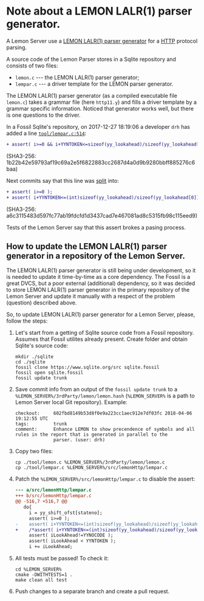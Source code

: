 # Note about a LEMON LALR(1) parser generator.

A Lemon Server use a [LEMON LALR(1) parser 
generator](https://www.sqlite.org/src/doc/trunk/doc/lemon.html) for a 
[HTTP](https://tools.ietf.org/html/rfc7230) protocol parsing.

A source code of the Lemon Parser stores in a Sqlite repository and consists of 
two files:

* ``lemon.c`` --- the LEMON LALR(1) parser generator;
* ``lempar.c`` --- a driver template for the LEMON parser generator.

The LEMON LALR(1) parser generator (as a compiled executable file ``lemon.c``) 
takes a grammar file (here ``http11.y``) and fills a driver template by a 
grammar specific information. Noticed that generator works well, but there is 
one questions to the driver.

In a Fossil Sqlite's repository, on 2017-12-27 18:19:06 a developer ``drh`` has 
added a line 
[``tool/lempar.c:514``](https://www.sqlite.org/src/info/1b22b42e59793af1):

```diff
+ assert( i>=0 && i+YYNTOKEN<=sizeof(yy_lookahead)/sizeof(yy_lookahead[0]) );
```

(SHA3-256: 1b22b42e59793af19c69a2e5f6822883cc2687d4a0d9b9280bbff885276c6baa)

Next commits say that this line was 
[split](https://www.sqlite.org/src/info/a6c3115483d597fc) into:

```diff
+ assert( i>=0 );
+ assert( i+YYNTOKEN<=(int)sizeof(yy_lookahead)/sizeof(yy_lookahead[0]) );
```

(SHA3-256: a6c3115483d597fc77ab19fdcfd1d3437cad7e467081ad8c5315fb98c115eed9)

Tests of the Lemon Server say that this assert brokes a pasing process.

## How to update the LEMON LALR(1) parser generator in a repository of the Lemon Server.

The LEMON LALR(1) parser generator is still being under development, so it is 
needed to update it time-by-time as a core dependency. The Fossil is a great 
DVCS, but a poor external (additional) dependency, so it was decided to store 
LEMON LALR(1) parser generator in the primary repository of the Lemon Server 
and update it manually with a respect of the problem (question) described 
above.

So, to update LEMON LALR(1) parser generator for a Lemon Server, please, follow 
the steps:

1. Let's start from a getting of Sqlite source code from a Fossil repository. 
Assumes that Fossil utilites already present. Create folder and obtain Sqlite's 
source code:

    ```Shell
    mkdir ./sqlite
    cd ./sqlite
    fossil clone https://www.sqlite.org/src sqlite.fossil
    fossil open sqlite.fossil
    fossil update trunk
    ```

1. Save commit info from an output of the ``fossil update trunk`` to a 
``%LEMON_SERVER%/3rdParty/lemon/lemon.hash`` (``%LEMON_SERVER%`` is a path to 
Lemon Server local Git repository). Example:

    ```
    checkout:     602fbd8149b53d8f0e9a223cc1aec912e7df03fc 2018-04-06 19:12:55 UTC
    tags:         trunk
    comment:      Enhance LEMON to show precendence of symbols and all rules in the report that is generated in parallel to the
                  parser. (user: drh)
    ```

1. Copy two files:

    ```Shell
    cp ./tool/lemon.c %LEMON_SERVER%/3rdParty/lemon/lemon.c
    cp ./tool/lempar.c %LEMON_SERVER%/src/lemonHttp/lempar.c
    ```

1. Patch the ``%LEMON_SERVER%/src/lemonHttp/lempar.c`` to disable the assert:

    ```diff
    --- a/src/lemonHttp/lempar.c
    +++ b/src/lemonHttp/lempar.c
    @@ -516,7 +516,7 @@
       do{
         i = yy_shift_ofst[stateno];
         assert( i>=0 );
    -    assert( i+YYNTOKEN<=(int)sizeof(yy_lookahead)/sizeof(yy_lookahead[0]) );
    +    /*assert( i+YYNTOKEN<=(int)sizeof(yy_lookahead)/sizeof(yy_lookahead[0]) );*/
         assert( iLookAhead!=YYNOCODE );
         assert( iLookAhead < YYNTOKEN );
         i += iLookAhead;
    ```

1. All tests must be passed! To check it:

    ```Shell
    cd %LEMON_SERVER%
    cmake -DWITHTESTS=1 .
    make clean all test
    ```

1. Push changes to a separate branch and create a pull request.
